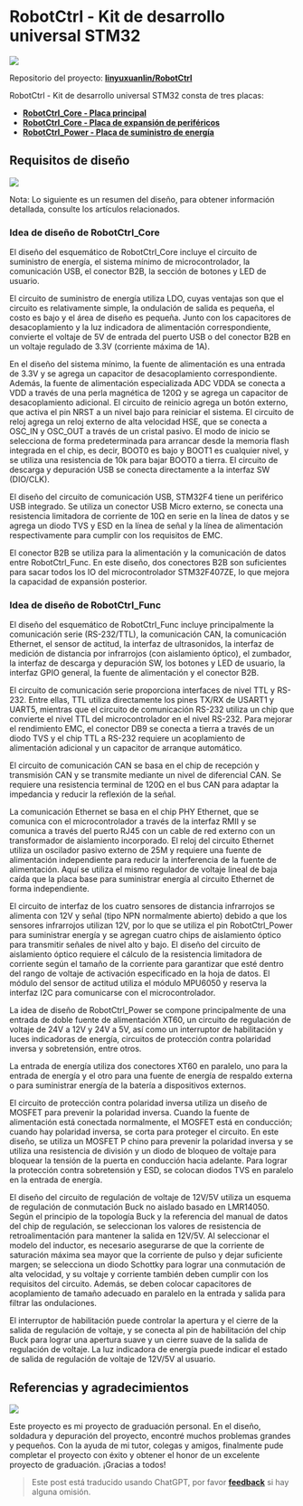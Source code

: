 # RobotCtrl - Kit de desarrollo universal STM32

![](https://wiki-media-1253965369.cos.ap-guangzhou.myqcloud.com/img/20220416181125.jpeg)

Repositorio del proyecto: [**linyuxuanlin/RobotCtrl**](https://github.com/linyuxuanlin/RobotCtrl)

RobotCtrl - Kit de desarrollo universal STM32 consta de tres placas:

- [**RobotCtrl_Core - Placa principal**](https://wiki-power.com/es/RobotCtrl_Core-%E6%A0%B8%E5%BF%83%E6%9D%BF)
- [**RobotCtrl_Core - Placa de expansión de periféricos**](https://wiki-power.com/es/RobotCtrl_Func-%E5%A4%96%E8%AE%BE%E6%8B%93%E5%B1%95%E6%9D%BF)
- [**RobotCtrl_Power - Placa de suministro de energía**](https://wiki-power.com/es/RobotCtrl_Power-%E7%94%B5%E6%BA%90%E4%BE%9B%E7%94%B5%E6%9D%BF)

## Requisitos de diseño

![](https://wiki-media-1253965369.cos.ap-guangzhou.myqcloud.com/img/20220527111854.png)

Nota: Lo siguiente es un resumen del diseño, para obtener información detallada, consulte los artículos relacionados.

### Idea de diseño de RobotCtrl_Core

El diseño del esquemático de RobotCtrl_Core incluye el circuito de suministro de energía, el sistema mínimo de microcontrolador, la comunicación USB, el conector B2B, la sección de botones y LED de usuario.

El circuito de suministro de energía utiliza LDO, cuyas ventajas son que el circuito es relativamente simple, la ondulación de salida es pequeña, el costo es bajo y el área de diseño es pequeña. Junto con los capacitores de desacoplamiento y la luz indicadora de alimentación correspondiente, convierte el voltaje de 5V de entrada del puerto USB o del conector B2B en un voltaje regulado de 3.3V (corriente máxima de 1A).

En el diseño del sistema mínimo, la fuente de alimentación es una entrada de 3.3V y se agrega un capacitor de desacoplamiento correspondiente. Además, la fuente de alimentación especializada ADC VDDA se conecta a VDD a través de una perla magnética de 120Ω y se agrega un capacitor de desacoplamiento adicional. El circuito de reinicio agrega un botón externo, que activa el pin NRST a un nivel bajo para reiniciar el sistema. El circuito de reloj agrega un reloj externo de alta velocidad HSE, que se conecta a OSC_IN y OSC_OUT a través de un cristal pasivo. El modo de inicio se selecciona de forma predeterminada para arrancar desde la memoria flash integrada en el chip, es decir, BOOT0 es bajo y BOOT1 es cualquier nivel, y se utiliza una resistencia de 10k para bajar BOOT0 a tierra. El circuito de descarga y depuración USB se conecta directamente a la interfaz SW (DIO/CLK).

El diseño del circuito de comunicación USB, STM32F4 tiene un periférico USB integrado. Se utiliza un conector USB Micro externo, se conecta una resistencia limitadora de corriente de 10Ω en serie en la línea de datos y se agrega un diodo TVS y ESD en la línea de señal y la línea de alimentación respectivamente para cumplir con los requisitos de EMC.

El conector B2B se utiliza para la alimentación y la comunicación de datos entre RobotCtrl_Func. En este diseño, dos conectores B2B son suficientes para sacar todos los IO del microcontrolador STM32F407ZE, lo que mejora la capacidad de expansión posterior.

### Idea de diseño de RobotCtrl_Func

El diseño del esquemático de RobotCtrl_Func incluye principalmente la comunicación serie (RS-232/TTL), la comunicación CAN, la comunicación Ethernet, el sensor de actitud, la interfaz de ultrasonidos, la interfaz de medición de distancia por infrarrojos (con aislamiento óptico), el zumbador, la interfaz de descarga y depuración SW, los botones y LED de usuario, la interfaz GPIO general, la fuente de alimentación y el conector B2B.

El circuito de comunicación serie proporciona interfaces de nivel TTL y RS-232. Entre ellas, TTL utiliza directamente los pines TX/RX de USART1 y UART5, mientras que el circuito de comunicación RS-232 utiliza un chip que convierte el nivel TTL del microcontrolador en el nivel RS-232. Para mejorar el rendimiento EMC, el conector DB9 se conecta a tierra a través de un diodo TVS y el chip TTL a RS-232 requiere un acoplamiento de alimentación adicional y un capacitor de arranque automático.

El circuito de comunicación CAN se basa en el chip de recepción y transmisión CAN y se transmite mediante un nivel de diferencial CAN. Se requiere una resistencia terminal de 120Ω en el bus CAN para adaptar la impedancia y reducir la reflexión de la señal.

La comunicación Ethernet se basa en el chip PHY Ethernet, que se comunica con el microcontrolador a través de la interfaz RMII y se comunica a través del puerto RJ45 con un cable de red externo con un transformador de aislamiento incorporado. El reloj del circuito Ethernet utiliza un oscilador pasivo externo de 25M y requiere una fuente de alimentación independiente para reducir la interferencia de la fuente de alimentación. Aquí se utiliza el mismo regulador de voltaje lineal de baja caída que la placa base para suministrar energía al circuito Ethernet de forma independiente.

El circuito de interfaz de los cuatro sensores de distancia infrarrojos se alimenta con 12V y señal (tipo NPN normalmente abierto) debido a que los sensores infrarrojos utilizan 12V, por lo que se utiliza el pin RobotCtrl_Power para suministrar energía y se agregan cuatro chips de aislamiento óptico para transmitir señales de nivel alto y bajo. El diseño del circuito de aislamiento óptico requiere el cálculo de la resistencia limitadora de corriente según el tamaño de la corriente para garantizar que esté dentro del rango de voltaje de activación especificado en la hoja de datos. El módulo del sensor de actitud utiliza el módulo MPU6050 y reserva la interfaz I2C para comunicarse con el microcontrolador.

La idea de diseño de RobotCtrl_Power se compone principalmente de una entrada de doble fuente de alimentación XT60, un circuito de regulación de voltaje de 24V a 12V y 24V a 5V, así como un interruptor de habilitación y luces indicadoras de energía, circuitos de protección contra polaridad inversa y sobretensión, entre otros.

La entrada de energía utiliza dos conectores XT60 en paralelo, uno para la entrada de energía y el otro para una fuente de energía de respaldo externa o para suministrar energía de la batería a dispositivos externos.

El circuito de protección contra polaridad inversa utiliza un diseño de MOSFET para prevenir la polaridad inversa. Cuando la fuente de alimentación está conectada normalmente, el MOSFET está en conducción; cuando hay polaridad inversa, se corta para proteger el circuito. En este diseño, se utiliza un MOSFET P chino para prevenir la polaridad inversa y se utiliza una resistencia de división y un diodo de bloqueo de voltaje para bloquear la tensión de la puerta en conducción hacia adelante. Para lograr la protección contra sobretensión y ESD, se colocan diodos TVS en paralelo en la entrada de energía.

El diseño del circuito de regulación de voltaje de 12V/5V utiliza un esquema de regulación de conmutación Buck no aislado basado en LMR14050. Según el principio de la topología Buck y la referencia del manual de datos del chip de regulación, se seleccionan los valores de resistencia de retroalimentación para mantener la salida en 12V/5V. Al seleccionar el modelo del inductor, es necesario asegurarse de que la corriente de saturación máxima sea mayor que la corriente de pulso y dejar suficiente margen; se selecciona un diodo Schottky para lograr una conmutación de alta velocidad, y su voltaje y corriente también deben cumplir con los requisitos del circuito. Además, se deben colocar capacitores de acoplamiento de tamaño adecuado en paralelo en la entrada y salida para filtrar las ondulaciones.

El interruptor de habilitación puede controlar la apertura y el cierre de la salida de regulación de voltaje, y se conecta al pin de habilitación del chip Buck para lograr una apertura suave y un cierre suave de la salida de regulación de voltaje. La luz indicadora de energía puede indicar el estado de salida de regulación de voltaje de 12V/5V al usuario.

## Referencias y agradecimientos

![](https://wiki-media-1253965369.cos.ap-guangzhou.myqcloud.com/img/20220416181139.jpeg)

Este proyecto es mi proyecto de graduación personal. En el diseño, soldadura y depuración del proyecto, encontré muchos problemas grandes y pequeños. Con la ayuda de mi tutor, colegas y amigos, finalmente pude completar el proyecto con éxito y obtener el honor de un excelente proyecto de graduación. ¡Gracias a todos!

> Este post está traducido usando ChatGPT, por favor [**feedback**](https://github.com/linyuxuanlin/Wiki_MkDocs/issues/new) si hay alguna omisión.